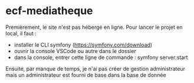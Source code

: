 # ecf-mediatheque

Premièrement, le site n'est pas hébergé en ligne. Pour lancer le projet en local, il faut :
  - installer le CLI symfony (https://symfony.com/download)
  - ouvrir la console VSCode ou autre dans le dossier
  - dans la console, entrer cette ligne de commande : symfony server:start
  
Ensuite, par manque de temps, je n'ai pas créer de gestion administrateur mais un administrateur est fourni de base dans la base de donnée
